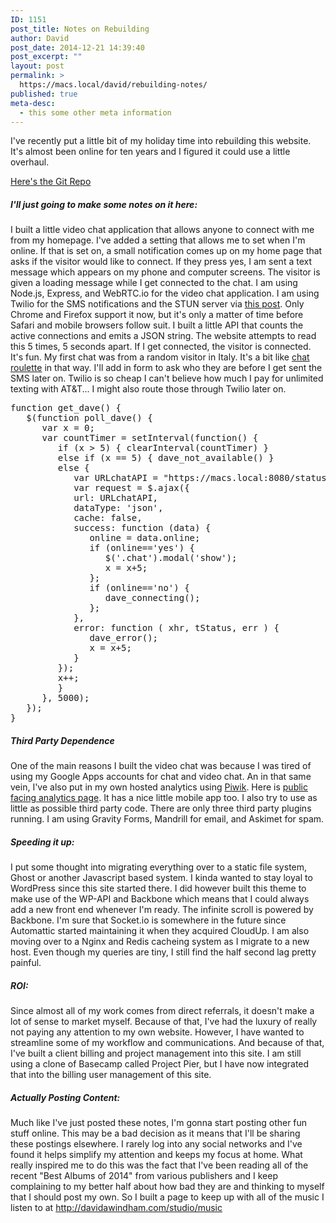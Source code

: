 ```yaml
---
ID: 1151
post_title: Notes on Rebuilding
author: David
post_date: 2014-12-21 14:39:40
post_excerpt: ""
layout: post
permalink: >
  https://macs.local/david/rebuilding-notes/
published: true
meta-desc:
  - this some other meta information
---
```

I've recently put a little bit of my holiday time into rebuilding this website. It's almost been online for ten years and I figured it could use a little overhaul. 

<a href="https://github.com/windhamdavid/dw" target="_blank">Here's the Git Repo</a> <a href="https://github.com/windhamdavid/dw"><span class="fa fa-15x fa-code-fork"></span> </a>

<h5>I'll just going to make some notes on it here:</h5>

I built a little video chat application that allows anyone to connect with me from my homepage. I've added a setting that allows me to set when I'm online. If that is set on, a small notification comes up on my home page that asks if the visitor would like to connect. If they press yes, I am sent a text message which appears on my phone and computer screens. The visitor is given a loading message while I get connected to the chat. I am using Node.js, Express, and WebRTC.io for the video chat application. I am using Twilio for the SMS notifications and the STUN server via <a href="https://www.twilio.com/blog/2014/12/set-phasers-to-stunturn-getting-started-with-webrtc-using-node-js-socket-io-and-twilios-nat-traversal-service.html" title="Twilio STUN Webrtc" target="_blank">this post</a>. Only Chrome and Firefox support it now, but it's only a matter of time before Safari and mobile browsers follow suit. I built a little API that counts the active connections and emits a JSON string. The website attempts to read this 5 times, 5 seconds apart. If I get connected, the visitor is connected. It's fun. My first chat was from a random visitor in Italy.  It's a bit like <a href="http://en.wikipedia.org/wiki/Chatroulette" title="Chatroulette" target="_blank">chat roulette</a> in that way. I'll add in form to ask who they are before I get sent the SMS later on. Twilio is so cheap I can't believe how much I pay for unlimited texting with AT&T... I might also route those through Twilio later on.  

<pre data-language="javascript">function get_dave() {
   $(function poll_dave() {
      var x = 0;
      var countTimer = setInterval(function() {
         if (x &gt; 5) { clearInterval(countTimer) }
         else if (x == 5) { dave_not_available() }
         else {
            var URLchatAPI = "https://macs.local:8080/status";
            var request = $.ajax({
            url: URLchatAPI,
            dataType: 'json',
            cache: false, 
            success: function (data) {
               online = data.online;
               if (online=='yes') {
                  $('.chat').modal('show');
                  x = x+5;
               };
               if (online=='no') {
                  dave_connecting();
               };
            },
            error: function ( xhr, tStatus, err ) {
               dave_error();
               x = x+5;
            }
         });
         x++;
         }
      }, 5000);
   });
}</pre>

<h5>Third Party Dependence</h5>
One of the main reasons I built the video chat was because I was tired of using my Google Apps accounts for chat and video chat. An in that same vein, I've also put in my own hosted analytics using <a href="http://piwik.org/" title="Piwik" target="_blank">Piwik</a>. Here is <a href="https://davidawindham.com/about/analytics" title="David Windham Analytics">public facing analytics page</a>.  It has a nice little mobile app too. I also try to use as little as possible third party code.  There are only three third party plugins running. I am using Gravity Forms, Mandrill for email, and Askimet for spam.  

<h5>Speeding it up:</h5>
I put some thought into migrating everything over to a static file system, Ghost or another Javascript based system. I kinda wanted to stay loyal to WordPress since this site started there. I did however built this theme to make use of the WP-API and Backbone which means that I could always add a new front end whenever I'm ready. The infinite scroll is powered by Backbone.  I'm sure that Socket.io is somewhere in the future since Automattic started maintaining it when they acquired CloudUp. I am also moving over to a Nginx and Redis cacheing system as I migrate to a new host. Even though my queries are tiny, I still find the half second lag pretty painful.  

<h5>ROI:</h5>
Since almost all of my work comes from direct referrals, it doesn't make a lot of sense to market myself. Because of that, I've had the luxury of really not paying any attention to my own website.  However, I have wanted to streamline some of my workflow and communications. And because of that, I've built a client billing and project management into this site. I am still using a clone of Basecamp called Project Pier, but I have now integrated that into the billing user management of this site. 

<h5>Actually Posting Content:</h5>
Much like I've just posted these notes, I'm gonna start posting other fun stuff online.  This may be a bad decision as it means that I'll be sharing these postings elsewhere. I rarely log into any social networks and I've found it helps simplify my attention and keeps my focus at home.  What really inspired me to do this was the fact that I've been reading all of the recent "Best Albums of 2014" from various publishers and I keep complaining to my better half about how bad they are and thinking to myself that I should post my own. So I built a page to keep up with all of the music I listen to at <a href="http://davidawindham.com/studio/music" title="David Windham Music Listening Habits">http://davidawindham.com/studio/music</a>